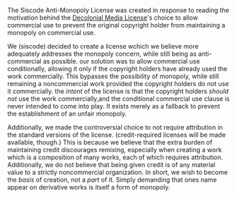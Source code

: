 The Siscode Anti-Monopoly License was created in response to reading the
motivation behind the [Decolonial Media License](https://freeculture.org/About/license)'s
choice to allow commercial use to prevent the original copyright holder from
maintaining a monopoly on commercial use.

We (siscode) decided to create a license wchich we believe more adequately
addresses the monopoly concern, while still being as anti-commercial as
possible. our solution was to allow commercial use conditionally, allowing it
only if the copyright holders have already used the work commercially. This
bypasses the possibility of monopoly, while still remaining a noncommercial
work provided the copyright holders do not use it commercially. the *intent*
of the license is that the copyright holders *should not* use the work
commercially,and the conditional commercial use clause is never intended to
come into play. It exists merely as a fallback to prevent the establishment of
an unfair monopoly.

Additionally, we made the controversial choice to not require attribution in
the standard versions of the license. (credit-required licenses will be made
available, though.) This is because we believe that the extra burden of
maintaining credit discourages remixing, especially when creating a work which
is a composition of many works, each of which requires attribution.
Additionally, we do not believe that being given credit is of any material
value to a strictly noncommercial organization. In short, we wish to become the
*basis* of creation, not a *part* of it. Simply demanding that ones name appear
on derivative works is itself a form of monopoly.
